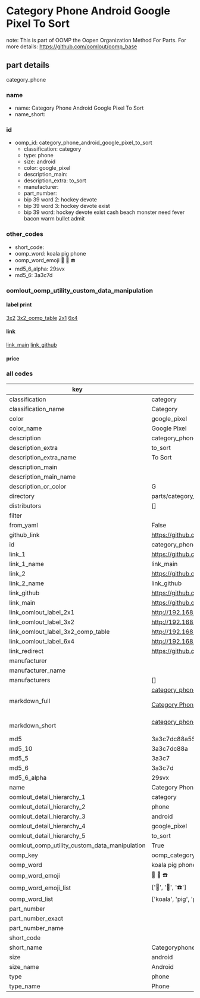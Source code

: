 # Category Phone Android Google Pixel To Sort  

note: This is part of OOMP the Oopen Organization Method For Parts. For more details: https://github.com/oomlout/oomp_base

##  part details
  



category_phone



### name
* name: Category Phone Android Google Pixel To Sort
* name_short: 
### id
* oomp_id: category_phone_android_google_pixel_to_sort
  * classification: category
  * type: phone
  * size: android
  * color: google_pixel
  * description_main: 
  * description_extra: to_sort
  * manufacturer: 
  * part_number: 
  * bip 39 word 2: hockey devote
  * bip 39 word 3: hockey devote exist
  * bip 39 word: hockey devote exist cash beach monster need fever bacon warm bullet admit

### other_codes
* short_code: 
* oomp_word: koala pig phone
* oomp_word_emoji :koala: :pig: :phone:
* md5_6_alpha: 29svx
* md5_6: 3a3c7d






### oomlout_oomp_utility_custom_data_manipulation
#### label print
[3x2](http://192.168.1.245:1112/?label=oomp%2029svx)
[3x2_oomp_table](http://192.168.1.108:1112/?label=oomp%2029svx)
[2x1](http://192.168.1.242:1112/?label=oomp%2029svx)
[6x4](http://192.168.1.55:1112/?label=oomp%2029svx)    

#### link

[link_main](https://github.com/oomlout/oomlout_oomp_version_1_messy/tree/main/parts/category_phone_android_google_pixel_to_sort) [link_github](https://github.com/oomlout/oomlout_oomp_version_1_messy/tree/main/parts/category_phone_android_google_pixel_to_sort)                             

#### price







### all codes 
| key | value |  
| --- | --- |  
| classification | category |  
| classification_name | Category |  
| color | google_pixel |  
| color_name | Google Pixel |  
| description | category_phone |  
| description_extra | to_sort |  
| description_extra_name | To Sort |  
| description_main |  |  
| description_main_name |  |  
| description_or_color | G  |  
| directory | parts/category_phone_android_google_pixel_to_sort |  
| distributors | [] |  
| filter |  |  
| from_yaml | False |  
| github_link | https://github.com/oomlout/oomlout_oomp_part_src/tree/main/parts/category_phone_android_google_pixel_to_sort |  
| id | category_phone_android_google_pixel_to_sort |  
| link_1 | https://github.com/oomlout/oomlout_oomp_version_1_messy/tree/main/parts/category_phone_android_google_pixel_to_sort |  
| link_1_name | link_main |  
| link_2 | https://github.com/oomlout/oomlout_oomp_version_1_messy/tree/main/parts/category_phone_android_google_pixel_to_sort |  
| link_2_name | link_github |  
| link_github | https://github.com/oomlout/oomlout_oomp_version_1_messy/tree/main/parts/category_phone_android_google_pixel_to_sort |  
| link_main | https://github.com/oomlout/oomlout_oomp_version_1_messy/tree/main/parts/category_phone_android_google_pixel_to_sort |  
| link_oomlout_label_2x1 | http://192.168.1.242:1112/?label=oomp%2029svx |  
| link_oomlout_label_3x2 | http://192.168.1.245:1112/?label=oomp%2029svx |  
| link_oomlout_label_3x2_oomp_table | http://192.168.1.108:1112/?label=oomp%2029svx |  
| link_oomlout_label_6x4 | http://192.168.1.55:1112/?label=oomp%2029svx |  
| link_redirect | https://github.com/oomlout/oomlout_oomp_version_1_messy/tree/main/parts/category_phone_android_google_pixel_to_sort |  
| manufacturer |  |  
| manufacturer_name |  |  
| manufacturers | [] |  
| markdown_full | [category_phone_android_google_pixel_to_sort](none)<br>[](none)<br>[Category Phone Android Google Pixel To Sort](none)<br><br> |  
| markdown_short | [category_phone_android_google_pixel_to_sort](none)<br><br> |  
| md5 | 3a3c7dc88a55727a3d09b2349f8f3363 |  
| md5_10 | 3a3c7dc88a |  
| md5_5 | 3a3c7 |  
| md5_6 | 3a3c7d |  
| md5_6_alpha | 29svx |  
| name | Category Phone Android Google Pixel To Sort |  
| oomlout_detail_hierarchy_1 | category |  
| oomlout_detail_hierarchy_2 | phone |  
| oomlout_detail_hierarchy_3 | android |  
| oomlout_detail_hierarchy_4 | google_pixel |  
| oomlout_detail_hierarchy_5 | to_sort |  
| oomlout_oomp_utility_custom_data_manipulation | True |  
| oomp_key | oomp_category_phone_android_google_pixel_to_sort |  
| oomp_word | koala pig phone |  
| oomp_word_emoji | :koala: :pig: :phone: |  
| oomp_word_emoji_list | [':koala:', ':pig:', ':phone:'] |  
| oomp_word_list | ['koala', 'pig', 'phone'] |  
| part_number |  |  
| part_number_exact |  |  
| part_number_name |  |  
| short_code |  |  
| short_name | Categoryphone |  
| size | android |  
| size_name | Android |  
| type | phone |  
| type_name | Phone |  
